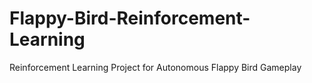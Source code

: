# Flappy-Bird-Reinforcement-Learning
Reinforcement Learning Project for Autonomous Flappy Bird Gameplay
